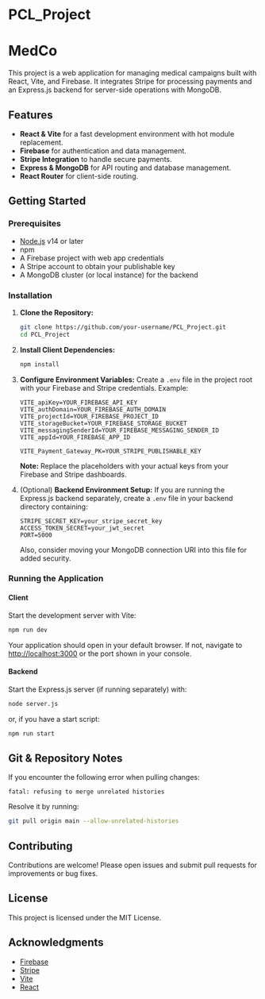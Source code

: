 # PCL_Project

# MedCo

This project is a web application for managing medical campaigns built with React, Vite, and Firebase. It integrates Stripe for processing payments and an Express.js backend for server-side operations with MongoDB.

## Features

- **React & Vite** for a fast development environment with hot module replacement.
- **Firebase** for authentication and data management.
- **Stripe Integration** to handle secure payments.
- **Express & MongoDB** for API routing and database management.
- **React Router** for client-side routing.

## Getting Started

### Prerequisites

- [Node.js](https://nodejs.org/) v14 or later
- npm
- A Firebase project with web app credentials
- A Stripe account to obtain your publishable key
- A MongoDB cluster (or local instance) for the backend

### Installation

1. **Clone the Repository:**
   ```bash
   git clone https://github.com/your-username/PCL_Project.git
   cd PCL_Project
   ```

2. **Install Client Dependencies:**
   ```bash
   npm install
   ```

3. **Configure Environment Variables:**
   Create a `.env` file in the project root with your Firebase and Stripe credentials. Example:
   ```dotenv
   VITE_apiKey=YOUR_FIREBASE_API_KEY
   VITE_authDomain=YOUR_FIREBASE_AUTH_DOMAIN
   VITE_projectId=YOUR_FIREBASE_PROJECT_ID
   VITE_storageBucket=YOUR_FIREBASE_STORAGE_BUCKET
   VITE_messagingSenderId=YOUR_FIREBASE_MESSAGING_SENDER_ID
   VITE_appId=YOUR_FIREBASE_APP_ID

   VITE_Payment_Gateway_PK=YOUR_STRIPE_PUBLISHABLE_KEY
   ```
   **Note:** Replace the placeholders with your actual keys from your Firebase and Stripe dashboards.

4. (Optional) **Backend Environment Setup:**
   If you are running the Express.js backend separately, create a `.env` file in your backend directory containing:
   ```dotenv
   STRIPE_SECRET_KEY=your_stripe_secret_key
   ACCESS_TOKEN_SECRET=your_jwt_secret
   PORT=5000
   ```
   Also, consider moving your MongoDB connection URI into this file for added security.

### Running the Application

#### Client
Start the development server with Vite:
```bash
npm run dev
```
Your application should open in your default browser. If not, navigate to [http://localhost:3000](http://localhost:3000) or the port shown in your console.

#### Backend
Start the Express.js server (if running separately) with:
```bash
node server.js
```
or, if you have a start script:
```bash
npm run start
```

## Git & Repository Notes

If you encounter the following error when pulling changes:
```
fatal: refusing to merge unrelated histories
```
Resolve it by running:
```bash
git pull origin main --allow-unrelated-histories
```

## Contributing

Contributions are welcome! Please open issues and submit pull requests for improvements or bug fixes.

## License

This project is licensed under the MIT License.

## Acknowledgments

- [Firebase](https://firebase.google.com/docs)
- [Stripe](https://stripe.com/docs)
- [Vite](https://vitejs.dev/)
- [React](https://reactjs.org/)
```
